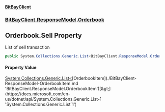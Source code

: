 #### [BitBayClient](./index.md 'index')
### [BitBayClient.ResponseModel](./BitBayClient-ResponseModel.md 'BitBayClient.ResponseModel').[Orderbook](./BitBayClient-ResponseModel-Orderbook.md 'BitBayClient.ResponseModel.Orderbook')
## Orderbook.Sell Property
List of sell transaction  
```csharp
public System.Collections.Generic.List<BitBayClient.ResponseModel.OrderbookItem> Sell { get; set; }
```
#### Property Value
[System.Collections.Generic.List&lt;](https://docs.microsoft.com/en-us/dotnet/api/System.Collections.Generic.List-1 'System.Collections.Generic.List`1')[OrderbookItem](./BitBayClient-ResponseModel-OrderbookItem.md 'BitBayClient.ResponseModel.OrderbookItem')[&gt;](https://docs.microsoft.com/en-us/dotnet/api/System.Collections.Generic.List-1 'System.Collections.Generic.List`1')  
